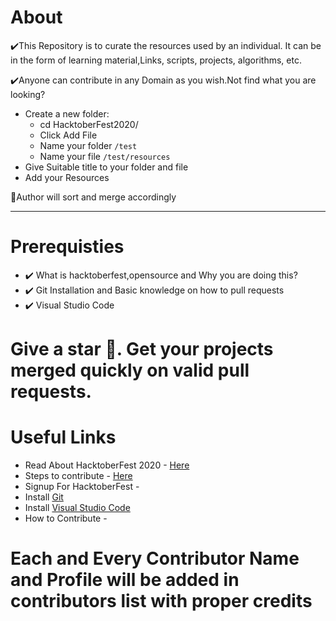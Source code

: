 # About
✔️This Repository is to curate the resources used by an individual. It can be in the form of learning material,Links, scripts, projects, algorithms, etc.

✔️Anyone can contribute in any Domain as you wish.Not find what you are looking?

- Create a new folder:
   - cd HacktoberFest2020/
   - Click Add File
   - Name your folder
        `/test`
   - Name your file
        `/test/resources`
- Give Suitable title to your folder and file
- Add your Resources

📌Author will sort and merge accordingly

---

# Prerequisties


- ✔️ What is hacktoberfest,opensource and Why you are doing this?
- ✔️ Git Installation and Basic knowledge on how to pull requests
- ✔️ Visual Studio Code 

# Give a star 🌟. Get your projects merged quickly on valid pull requests.

# Useful Links


 - Read About HacktoberFest 2020 - [Here](https://github.com/rakeshelamaran98/HacktoberFest2020/blob/main/HacktoberFest%202020.Md)
 - Steps to contribute - [Here](https://github.com/rakeshelamaran98/HacktoberFest2020/blob/main/Contribute.Md)
 - Signup For HacktoberFest - 
 - Install [Git](https://youtu.be/JMsGZ0KR3sY)
 - Install [Visual Studio Code](https://youtu.be/KpzkPlh_HsU)
 - How to Contribute - 
 
 # Each and Every Contributor Name and Profile will be added in contributors list with proper credits
 